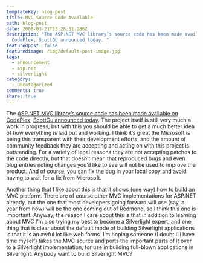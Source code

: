 ```yaml
---
templateKey: blog-post
title: MVC Source Code Available
path: blog-post
date: 2008-03-21T13:28:31.286Z
description: "The ASP.NET MVC library’s source code has been made available on
  CodePlex, ScottGu announced today. "
featuredpost: false
featuredimage: /img/default-post-image.jpg
tags:
  - announcement
  - asp.net
  - silverlight
category:
  - Uncategorized
comments: true
share: true
---
```

<!--StartFragment-->

The [ASP.NET MVC library’s source code has been made available on CodePlex](http://www.codeplex.com/aspnet), [ScottGu announced today](http://weblogs.asp.net/scottgu/archive/2008/03/21/asp-net-mvc-source-code-now-available.aspx). The project itself is still very much a work in progress, but with this you should be able to get a much better idea of how everything is laid out and working. I think it’s great the Microsoft is being this transparent with their development efforts, and the amount of community feedback they are accepting and acting on with this project is outstanding. For a variety of legal reasons they are not accepting patches to the code directly, but that doesn’t mean that reproduced bugs and even blog entries noting changes you’d like to see will not be used to improve the product. And of course, you can fix the bug in your local copy and avoid having to wait for a fix from Microsoft.

Another thing that I like about this is that it shows (one way) how to build an MVC platform. There are of course other MVC implementations for ASP.NET already, but the one that most developers going forward will use (say, a year from now) will be the one coming out of Redmond, so I think this one is important. Anyway, the reason I care about this is that in addition to learning about MVC I’m also trying my best to become a Silverlight expert, and one thing that is clear about the default mode of building Silverlight applications is that it is an awful lot like web forms. I’m hoping someone (I doubt I’ll have time myself) takes the MVC source and ports the important parts of it over to a Silverlight implementation, for use in building full-blown applications in Silverlight. Anybody want to build Silverlight MVC?

<!--EndFragment-->